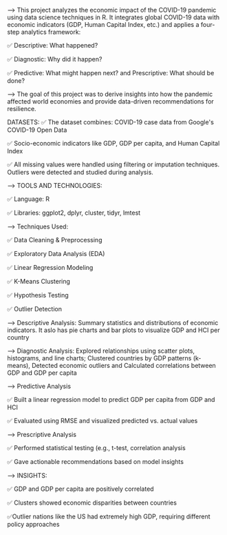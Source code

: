 --> This project analyzes the economic impact of the COVID-19 pandemic using data science techniques in R. It integrates global COVID-19 data with economic indicators (GDP, Human Capital Index, etc.) and applies a four-step analytics framework:

✅ Descriptive: What happened?

✅ Diagnostic: Why did it happen?

✅ Predictive: What might happen next? and Prescriptive: What should be done?

--> The goal of this project was to derive insights into how the pandemic affected world economies and provide data-driven recommendations for resilience.

DATASETS:
✅ The dataset combines: COVID-19 case data from Google's COVID-19 Open Data

✅ Socio-economic indicators like GDP, GDP per capita, and Human Capital Index

✅ All missing values were handled using filtering or imputation techniques. Outliers were detected and studied during analysis.

--> TOOLS AND TECHNOLOGIES:

✅ Language: R

✅ Libraries: ggplot2, dplyr, cluster, tidyr, lmtest

--> Techniques Used:

✅ Data Cleaning & Preprocessing

✅ Exploratory Data Analysis (EDA)

✅ Linear Regression Modeling

✅ K-Means Clustering

✅ Hypothesis Testing

✅ Outlier Detection

--> Descriptive Analysis: Summary statistics and distributions of economic indicators. It aslo has pie charts and bar plots to visualize GDP and HCI per country

--> Diagnostic Analysis: Explored relationships using scatter plots, histograms, and line charts; Clustered countries by GDP patterns (k-means), Detected economic outliers and Calculated correlations between GDP and GDP per capita

--> Predictive Analysis

✅ Built a linear regression model to predict GDP per capita from GDP and HCI

✅ Evaluated using RMSE and visualized predicted vs. actual values

--> Prescriptive Analysis

✅ Performed statistical testing (e.g., t-test, correlation analysis

✅ Gave actionable recommendations based on model insights

--> INSIGHTS:

✅ GDP and GDP per capita are positively correlated

✅ Clusters showed economic disparities between countries

✅Outlier nations like the US had extremely high GDP, requiring different policy approaches
